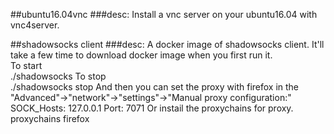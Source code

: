 ##ubuntu16.04vnc
###desc:
Install a vnc server on your ubuntu16.04 with vnc4server.

##shadowsocks client
###desc:
A docker image of shadowsocks client. It'll take a few time to download docker image when you first run it.  
To start  
    ./shadowsocks
To stop  
    ./shadowsocks stop
And then you can set the proxy with firefox in the "Advanced"->"network"->"settings"->"Manual proxy configuration:"  
    SOCK_Hosts: 127.0.0.1
    Port: 7071
Or instail the proxychains for proxy.  
    proxychains firefox
